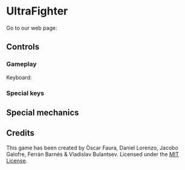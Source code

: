 # UltraFighter

Go to our web page:

## Controls

### Gameplay

Keyboard:

### Special keys

## Special mechanics

## Credits

This game has been created by Òscar Faura, Daniel Lorenzo, Jacobo Galofre, Ferràn Barnés & Vladislav Bulantsev.
Licensed under the [MIT License](LICENSE).

